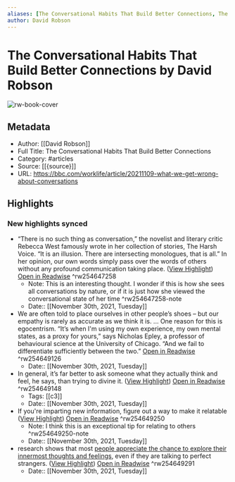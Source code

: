 ```yaml
---
aliases: [The Conversational Habits That Build Better Connections, The Conversational Habits That Build Better Connections]
author: David Robson
---
```

# The Conversational Habits That Build Better Connections by David Robson

![rw-book-cover](https://readwise-assets.s3.amazonaws.com/static/images/article0.00998d930354.png)

## Metadata
- Author: [[David Robson]]
- Full Title: The Conversational Habits That Build Better Connections
- Category: #articles
- Source: [[{source}]]
- URL: https://bbc.com/worklife/article/20211109-what-we-get-wrong-about-conversations

## Highlights
### New highlights synced
- “There is no such thing as conversation,” the novelist and literary critic Rebecca West famously wrote in her collection of stories, The Harsh Voice. “It is an illusion. There are intersecting monologues, that is all.” In her opinion, our own words simply pass over the words of others without any profound communication taking place. ([View Highlight](https://read.readwise.io/read/01fnsebbdyhkynsnxx1p5p3vws)) [Open in Readwise](https://readwise.io/open/254647258) ^rw254647258
    - Note: This is an interesting thought. I wonder if this is how she sees all conversations by nature, or if it is just how she viewed the conversational state of her time ^rw254647258-note
    - Date:: [[November 30th, 2021, Tuesday]]
- We are often told to place ourselves in other people’s shoes – but our empathy is rarely as accurate as we think it is. ... One reason for this is egocentrism. “It’s when I'm using my own experience, my own mental states, as a proxy for yours,” says Nicholas Epley, a professor of behavioural science at the University of Chicago. “And we fail to differentiate sufficiently between the two.” [Open in Readwise](https://readwise.io/open/254649126) ^rw254649126
    - Date:: [[November 30th, 2021, Tuesday]]
- In general, it’s far better to ask someone what they actually think and feel, he says, than trying to divine it. ([View Highlight](https://read.readwise.io/read/01fnset7f8aa1g9a5cek67e9jg)) [Open in Readwise](https://readwise.io/open/254649148) ^rw254649148
    - Tags: [[c3]] 
    - Date:: [[November 30th, 2021, Tuesday]]
- If you're imparting new information, figure out a way to make it relatable ([View Highlight](https://read.readwise.io/read/01fnsexfkyz1eeznwpcyjcc3jq)) [Open in Readwise](https://readwise.io/open/254649250) ^rw254649250
    - Note: I think this is an exceptional tip for relating to others ^rw254649250-note
    - Date:: [[November 30th, 2021, Tuesday]]
- research shows that most [people appreciate the chance to explore their innermost thoughts and feelings](https://doi.org/10.1037/pspa0000281), even if they are talking to perfect strangers. ([View Highlight](https://read.readwise.io/read/01fnsezsw8h3bhnhnf84cwb5zw)) [Open in Readwise](https://readwise.io/open/254649291) ^rw254649291
    - Date:: [[November 30th, 2021, Tuesday]]
